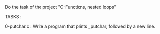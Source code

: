 Do the task of the project "C-Functions, nested loops"

TASKS :

0-putchar.c : Write a program that prints _putchar, followed by a new line.